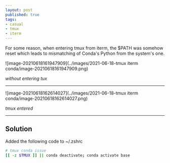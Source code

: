 ```yaml
---
layout: post
published: true
tags:
- casual
- tmux
- iterm
---
```


For some reason, when entering tmux from iterm, the $PATH was somehow reset which leads to mismatching of Conda's Python from the system's one.

![image-20210618161947909](../images/2021-06-18-tmux iterm conda/image-20210618161947909.png)

*without entering tux*

---

![image-20210618162614027](../images/2021-06-18-tmux iterm conda/image-20210618162614027.png)

*tmux entered*

---



## Solution

Added the following code to ~/.zshrc

```bash
# tmux conda issue
[[ -z $TMUX ]] || conda deactivate; conda activate base
```

